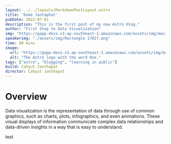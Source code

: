 ```yaml
---
layout: ../../layouts/MarkdownPostLayout.astro
title: 'Dome Jantaphat'
pubDate: 2022-07-01
description: "This is the first post of my new Astro blog."
author: "First Step to Data Visualization"
img: "https://gapp-devx.s3.ap-southeast-1.amazonaws.com/assets/img/maxim-berg-kE8-rUKjtQU-unsplash.jpg"
speakerimg: "./assets/img/Rectangle 17027.png"
time: 60 mins
image:
  url: "https://gapp-devx.s3.ap-southeast-1.amazonaws.com/assets/img/maxim-berg-kE8-rUKjtQU-unsplash.jpg"
  alt: "The Astro logo with the word One."
tags: ["astro", "blogging", "learning in public"]
build: Cahyut Janthapat
director: Cahyut Janthapat
---
```


# Overview
Data visualization is the representation of data through use of common graphics, such as charts, plots, infographics, and even animations. These visual displays of information communicate complex data relationships and data-driven insights in a way that is easy to understand.

test

<!-- # My First Blog Post

Welcome to my _new blog_ about learning Astro! Here, I will share my learning journey as I build a new website.

## What I've accomplished

1. **Installing Astro**: First, I created a new Astro project and set up my online accounts.

2. **Making Pages**: I then learned how to make pages by creating new `.astro` files and placing them in the `src/pages/` folder.
 

3. **Making Blog Posts**: This is my first blog post! I now have Astro pages and Markdown posts!

## What's next

I will finish the Astro tutorial, and then keep adding more posts. Watch this space for more to come. -->
